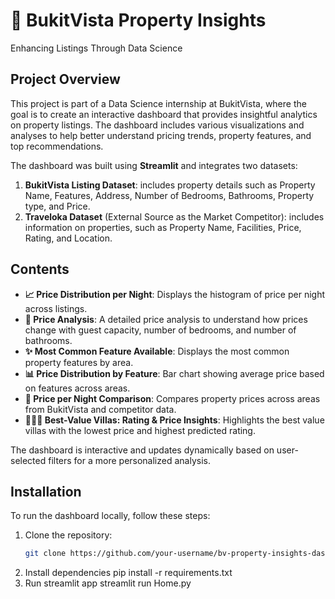 # 🏡 BukitVista Property Insights
Enhancing Listings Through Data Science

## Project Overview

This project is part of a Data Science internship at BukitVista, where the goal is to create an interactive dashboard that provides insightful analytics on property listings. The dashboard includes various visualizations and analyses to help better understand pricing trends, property features, and top recommendations.

The dashboard was built using **Streamlit** and integrates two datasets:
1. **BukitVista Listing Dataset**: includes property details such as Property Name, Features, Address, Number of Bedrooms, Bathrooms, Property type, and Price.
2. **Traveloka Dataset** (External Source as the Market Competitor): includes information on properties, such as Property Name, Facilities, Price, Rating, and Location.

## Contents

- **📈 Price Distribution per Night**: Displays the histogram of price per night across listings.
- **🔎 Price Analysis**: A detailed price analysis to understand how prices change with guest capacity, number of bedrooms, and number of bathrooms.
- **✨ Most Common Feature Available**: Displays the most common property features by area.
- **📊 Price Distribution by Feature**: Bar chart showing average price based on features across areas.
- **🤑 Price per Night Comparison**: Compares property prices across areas from BukitVista and competitor data.
- **🌟🌟🌟 Best-Value Villas: Rating & Price Insights**: Highlights the best value villas with the lowest price and highest predicted rating.

The dashboard is interactive and updates dynamically based on user-selected filters for a more personalized analysis.

## Installation

To run the dashboard locally, follow these steps:
1. Clone the repository:
   ```bash
   git clone https://github.com/your-username/bv-property-insights-dashboard.git
2. Install dependencies
   pip install -r requirements.txt
3. Run streamlit app
   streamlit run Home.py


